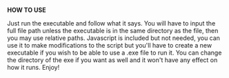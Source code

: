 __**HOW TO USE**__

Just run the executable and follow what it says. You will have to input the full file path unless the executable is in the same directory as the file, then you may use relative paths. Javascript is included but not needed, you can use it to make modifications to the script but you'll have to create a new executable if you wish to be able to use a .exe file to run it. You can change the directory of the exe if you want as well and it won't have any effect on how it runs. Enjoy!